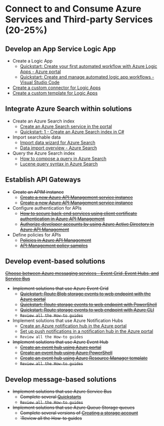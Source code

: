 # Connect to and Consume Azure Services and Third-party Services (20-25%)
## Develop an App Service Logic App 
* Create a Logic App
    * [Quickstart: Create your first automated workflow with Azure Logic Apps - Azure portal](https://docs.microsoft.com/en-us/azure/logic-apps/quickstart-create-first-logic-app-workflow)
    * [Quickstart: Create and manage automated logic app workflows - Visual Studio Code](https://docs.microsoft.com/en-us/azure/logic-apps/quickstart-create-logic-apps-visual-studio-code)
* [Create a custom connector for Logic Apps](https://docs.microsoft.com/en-us/azure/logic-apps/custom-connector-overview)
* [Create a custom template for Logic Apps](https://docs.microsoft.com/en-us/azure/logic-apps/logic-apps-create-deploy-template)
## Integrate Azure Search within solutions 
* Create an Azure Search index 
    * [Create an Azure Search service in the portal](https://docs.microsoft.com/en-us/azure/search/search-create-service-portal)
    * [Quickstart: 1 - Create an Azure Search index in C#](https://docs.microsoft.com/en-us/azure/search/search-create-index-dotnet)
* Import searchable data
    * [Import data wizard for Azure Search](https://docs.microsoft.com/en-us/azure/search/search-import-data-portal)
    * [Data import overview - Azure Search](https://docs.microsoft.com/en-us/azure/search/search-what-is-data-import)
* Query the Azure Search index 
    * [How to compose a query in Azure Search](https://docs.microsoft.com/en-us/azure/search/search-query-overview)
    * [Lucene query syntax in Azure Search](https://docs.microsoft.com/en-us/azure/search/query-lucene-syntax)
## Establish API Gateways 
* ~~Create an APIM instance~~
    * ~~[Create a new Azure API Management service instance](https://docs.microsoft.com/en-us/azure/api-management/get-started-create-service-instance)~~
    * ~~[Create a new Azure API Management service instance](https://docs.microsoft.com/en-us/azure/api-management/powershell-create-service-instance)~~
* Configure authentication for APIs
    * ~~[How to secure back-end services using client certificate authentication in Azure API Management](https://docs.microsoft.com/en-us/azure/api-management/api-management-howto-mutual-certificates)~~
    * ~~[Authorize developer accounts by using Azure Active Directory in Azure API Management](https://docs.microsoft.com/en-us/azure/api-management/api-management-howto-aad)~~
* Define policies for APIs
    * ~~[Policies in Azure API Management](https://docs.microsoft.com/en-us/azure/api-management/api-management-howto-policies)~~
    * ~~[API Management policy samples](https://docs.microsoft.com/en-us/azure/api-management/policy-samples)~~
## Develop event-based solutions 
~~[Choose between Azure messaging services - Event Grid, Event Hubs, and Service Bus](https://docs.microsoft.com/en-us/azure/event-grid/compare-messaging-services)~~
* ~~Implement solutions that use Azure Event Grid~~
    * ~~[Quickstart: Route Blob storage events to web endpoint with the Azure portal](https://docs.microsoft.com/en-us/azure/event-grid/blob-event-quickstart-portal)~~
    * ~~[Quickstart: Route storage events to web endpoint with PowerShell](https://docs.microsoft.com/en-us/azure/storage/blobs/storage-blob-event-quickstart-powershell?toc=%2fazure%2fevent-grid%2ftoc.json)~~
    * ~~[Quickstart: Route storage events to web endpoint with Azure CLI](https://docs.microsoft.com/en-us/azure/storage/blobs/storage-blob-event-quickstart?toc=%2fazure%2fevent-grid%2ftoc.json)~~
    * ~~`Review all the How-to guides`~~
* Implement solutions that use Azure Notification Hubs
    * [Create an Azure notification hub in the Azure portal](https://docs.microsoft.com/en-us/azure/notification-hubs/create-notification-hub-portal)
    * [Set up push notifications in a notification hub in the Azure portal](https://docs.microsoft.com/en-us/azure/notification-hubs/configure-notification-hub-portal-pns-settings)
    * `Review all the How-to guides`
* ~~Implement solutions that use Azure Event Hub~~
    * ~~[Create an event hub using Azure portal](https://docs.microsoft.com/en-us/azure/event-hubs/event-hubs-quickstart-portal)~~
    * ~~[Create an event hub using Azure PowerShell](https://docs.microsoft.com/en-us/azure/event-hubs/event-hubs-quickstart-powershell)~~
    * ~~[Create an event hub using Azure Resource Manager template](https://docs.microsoft.com/en-us/azure/event-hubs/event-hubs-resource-manager-namespace-event-hub)~~
     * ~~`Review all the How-to guides`~~
## Develop message-based solutions 
* ~~Implement solutions that use Azure Service Bus~~
    * ~~Complete several [Quickstarts](https://docs.microsoft.com/en-us/azure/service-bus-messaging/)~~
    * ~~`Review all the How-to guides`~~
* ~~Implement solutions that use Azure Queue Storage queues~~
    * ~~Complete several versions of [Creating a storage account](https://docs.microsoft.com/en-us/azure/storage/common/storage-quickstart-create-account?toc=%2Fazure%2Fstorage%2Fqueues%2Ftoc.json&tabs=azure-portal)~~
     * ~~`Review all the How-to guides~~
